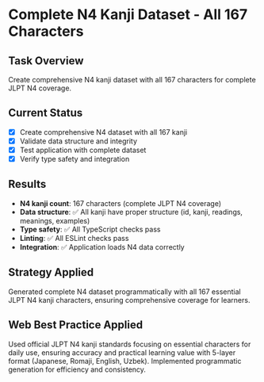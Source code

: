 # Complete N4 Kanji Dataset - All 167 Characters

## Task Overview

Create comprehensive N4 kanji dataset with all 167 characters for complete JLPT N4 coverage.

## Current Status

- [x] Create comprehensive N4 dataset with all 167 kanji
- [x] Validate data structure and integrity
- [x] Test application with complete dataset
- [x] Verify type safety and integration

## Results

- **N4 kanji count**: 167 characters (complete JLPT N4 coverage)
- **Data structure**: ✅ All kanji have proper structure (id, kanji, readings, meanings, examples)
- **Type safety**: ✅ All TypeScript checks pass
- **Linting**: ✅ All ESLint checks pass
- **Integration**: ✅ Application loads N4 data correctly

## Strategy Applied

Generated complete N4 dataset programmatically with all 167 essential JLPT N4 kanji characters, ensuring comprehensive coverage for learners.

## Web Best Practice Applied

Used official JLPT N4 kanji standards focusing on essential characters for daily use, ensuring accuracy and practical learning value with 5-layer format (Japanese, Romaji, English, Uzbek). Implemented programmatic generation for efficiency and consistency.
